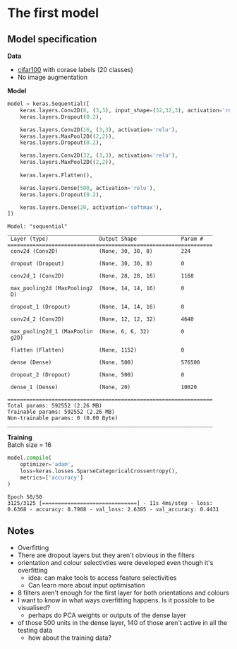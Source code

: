 # The first model

## Model specification

**Data**
- [cifar100](https://knowyourdata-tfds.withgoogle.com/#tab=STATS&dataset=cifar100) with corase labels (20 classes)
- No image augmentation 

**Model**
```python
model = keras.Sequential([
    keras.layers.Conv2D(8, (3,3), input_shape=(32,32,3), activation='relu',), 
    keras.layers.Dropout(0.2), 

    keras.layers.Conv2D(16, (3,3), activation='relu'), 
    keras.layers.MaxPool2D((2,2)),
    keras.layers.Dropout(0.2), 

    keras.layers.Conv2D(32, (3,3), activation='relu'), 
    keras.layers.MaxPool2D((2,2)),
    
    keras.layers.Flatten(),

    keras.layers.Dense(500, activation='relu'), 
    keras.layers.Dropout(0.2), 

    keras.layers.Dense(20, activation='softmax'), 
])
```

```
Model: "sequential"
_________________________________________________________________
 Layer (type)                Output Shape              Param #   
=================================================================
 conv2d (Conv2D)             (None, 30, 30, 8)         224       
                                                                 
 dropout (Dropout)           (None, 30, 30, 8)         0         
                                                                 
 conv2d_1 (Conv2D)           (None, 28, 28, 16)        1168      
                                                                 
 max_pooling2d (MaxPooling2  (None, 14, 14, 16)        0         
 D)                                                              
                                                                 
 dropout_1 (Dropout)         (None, 14, 14, 16)        0         
                                                                 
 conv2d_2 (Conv2D)           (None, 12, 12, 32)        4640      
                                                                 
 max_pooling2d_1 (MaxPoolin  (None, 6, 6, 32)          0         
 g2D)                                                            
                                                                 
 flatten (Flatten)           (None, 1152)              0         
                                                                 
 dense (Dense)               (None, 500)               576500    
                                                                 
 dropout_2 (Dropout)         (None, 500)               0         
                                                                 
 dense_1 (Dense)             (None, 20)                10020     
                                                                 
=================================================================
Total params: 592552 (2.26 MB)
Trainable params: 592552 (2.26 MB)
Non-trainable params: 0 (0.00 Byte)
_________________________________________________________________
```

**Training**  
Batch size = 16
```python
model.compile(
    optimizer='adam', 
    loss=keras.losses.SparseCategoricalCrossentropy(), 
    metrics=['accuracy']
)
```


```
Epoch 50/50
3125/3125 [==============================] - 11s 4ms/step - loss: 0.6368 - accuracy: 0.7908 - val_loss: 2.6305 - val_accuracy: 0.4431

```


## Notes
- Overfitting 
- There are dropout layers but they aren't obvious in the filters
- orientation and colour selectivties were developed even though it's overfitting
    - idea: can make tools to access feature selectivities
    - Can learn more about input optimisation 
- 8 filters aren't enough for the first layer for both orientations and colours
- I want to know in what ways overfitting happens. Is it possible to be visualised? 
    - perhaps do PCA weights or outputs of the dense layer
- of those 500 units in the dense layer, 140 of those aren't active in all the testing data
    - how about the training data? 
